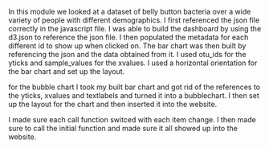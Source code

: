 In this module we looked at a dataset of belly button bacteria over a wide variety of people with different demographics. 
I first referenced the json file correctly in the javascript file. I was able to build the dashboard by using the d3.json to reference the json file.
I then populated the metadata for each different id to show up when clicked on.
The bar chart was then built by referencing the json and the data obtained from it.
I used otu_ids for the yticks and sample_values for the xvalues. I used a horizontal orientation for the bar chart and set up the layout.

for the bubble chart I took my built bar chart and got rid of the references to the yticks, xvalues and textlabels and turned it into a bubblechart.
I then set up the layout for the chart and then inserted it into the website.

I made sure each call function switced with each item change.
I then made sure to call the initial function and made sure it all showed up into the website.
